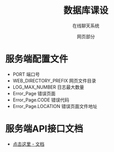 <h1 style="text-align : center;" align="center">数据库课设</h1>
<p style="text-align : center;" align="center">在线聊天系统</p>
<p style="text-align : center;" align="center">网页部分</p>

# 服务端配置文件

- PORT 端口号
- WEB_DIRECTORY_PREFIX 网页文件目录
- LOG_MAX_NUMBER 日志最大数量
- Error_Page 错误页面
- Error_Page.CODE 错误代码
- Error_Page.LOCATION 错误页面文件地址

# 服务端API接口文档
- [点击这里 - 文档](https://github.com/DevilSpiderX/ChatOnline/tree/main/doc)
